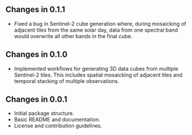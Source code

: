 ## Changes in 0.1.1

* Fixed a bug in Sentinel-2 cube generation where, during mosaicking of adjacent tiles 
  from the same solar day, data from one spectral band would overwrite all other bands 
  in the final cube.


## Changes in 0.1.0

* Implemented workflows for generating 3D data cubes from multiple Sentinel-2 tiles.
  This includes spatial mosaicking of adjacent tiles and temporal stacking of
  multiple observations.

## Changes in 0.0.1

* Initial package structure.
* Basic README and documentation.
* License and contribution guidelines.
